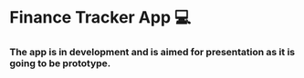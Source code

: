 # Finance Tracker App :computer:

### The app is in development and is aimed for presentation as it is going to be prototype. 
